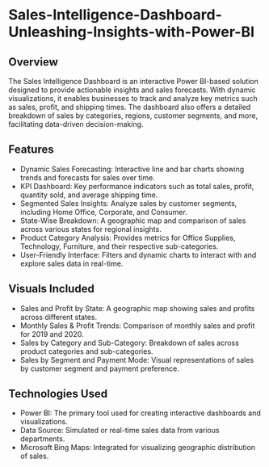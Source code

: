 # Sales-Intelligence-Dashboard-Unleashing-Insights-with-Power-BI

## Overview
The Sales Intelligence Dashboard is an interactive Power BI-based solution designed to provide actionable insights and sales forecasts. With dynamic visualizations, it enables businesses to track and analyze key metrics such as sales, profit, and shipping times. The dashboard also offers a detailed breakdown of sales by categories, regions, customer segments, and more, facilitating data-driven decision-making.

## Features

- Dynamic Sales Forecasting: Interactive line and bar charts showing trends and forecasts for sales over time.
- KPI Dashboard: Key performance indicators such as total sales, profit, quantity sold, and average shipping time.
- Segmented Sales Insights: Analyze sales by customer segments, including Home Office, Corporate, and Consumer.
- State-Wise Breakdown: A geographic map and comparison of sales across various states for regional insights.
- Product Category Analysis: Provides metrics for Office Supplies, Technology, Furniture, and their respective sub-categories.
- User-Friendly Interface: Filters and dynamic charts to interact with and explore sales data in real-time.

## Visuals Included

- Sales and Profit by State: A geographic map showing sales and profits across different states.
- Monthly Sales & Profit Trends: Comparison of monthly sales and profit for 2019 and 2020.
- Sales by Category and Sub-Category: Breakdown of sales across product categories and sub-categories.
- Sales by Segment and Payment Mode: Visual representations of sales by customer segment and payment preference.

## Technologies Used

- Power BI: The primary tool used for creating interactive dashboards and visualizations.
- Data Source: Simulated or real-time sales data from various departments.
- Microsoft Bing Maps: Integrated for visualizing geographic distribution of sales.
